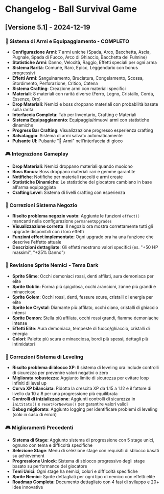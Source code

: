 # Changelog - Ball Survival Game

## [Versione 5.1] - 2024-12-19

### 🏹 Sistema di Armi e Equipaggiamento - COMPLETO
- **Configurazione Armi**: 7 armi uniche (Spada, Arco, Bacchetta, Ascia, Pugnale, Spada di Fuoco, Arco di Ghiaccio, Bacchetta del Fulmine)
- **Statistiche Armi**: Danno, Velocità, Raggio, Effetti speciali per ogni arma
- **Sistema Rarità**: Comune, Raro, Epico, Leggendario con bonus progressivi
- **Effetti Armi**: Sanguinamento, Bruciatura, Congelamento, Scossa, Stordimento, Perforazione, Critico, Catena
- **Sistema Crafting**: Creazione armi con materiali specifici
- **Materiali**: 8 materiali con rarità diverse (Ferro, Legno, Cristallo, Corda, Essenze, Oro)
- **Drop Materiali**: Nemici e boss droppano materiali con probabilità basate sulla rarità
- **Interfaccia Completa**: Tab per Inventario, Crafting e Materiali
- **Sistema Equipaggiamento**: Equipaggia/rimuovi armi con statistiche dinamiche
- **Progress Bar Crafting**: Visualizzazione progresso esperienza crafting
- **Salvataggio**: Sistema di armi salvato automaticamente
- **Pulsante UI**: Pulsante "🏹 Armi" nell'interfaccia di gioco

### 🎮 Integrazione Gameplay
- **Drop Materiali**: Nemici droppano materiali quando muoiono
- **Boss Bonus**: Boss droppano materiali rari e gemme garantite
- **Notifiche**: Notifiche per materiali raccolti e armi create
- **Statistiche Dinamiche**: Le statistiche del giocatore cambiano in base all'arma equipaggiata
- **Crafting Level**: Sistema di livelli crafting con esperienza

### 🔧 Correzioni Sistema Negozio
- **Risolto problema negozio vuoto**: Aggiunte le funzioni `effect()` mancanti nella configurazione `permanentUpgrades`
- **Visualizzazione corretta**: Il negozio ora mostra correttamente tutti gli upgrade disponibili con i loro effetti
- **Funzioni effect implementate**: Ogni upgrade ora ha una funzione che descrive l'effetto attuale
- **Descrizioni dettagliate**: Gli effetti mostrano valori specifici (es. "+50 HP massimi", "+25% Danno")

### 🎨 Revisione Sprite Nemici - Tema Dark
- **Sprite Slime**: Occhi demoniaci rossi, denti affilati, aura demoniaca per elite
- **Sprite Goblin**: Forma più spigolosa, occhi arancioni, zanne più grandi e minacciose
- **Sprite Golem**: Occhi rossi, denti, fessure scure, cristalli di energia per elite
- **Sprite Ice Crystal**: Diamante più affilato, occhi ciano, cristalli di ghiaccio intensi
- **Sprite Demon**: Stella più affilata, occhi rossi grandi, fiamme demoniache intense
- **Effetti Elite**: Aura demoniaca, tempeste di fuoco/ghiaccio, cristalli di energia
- **Colori**: Palette più scura e minacciosa, bordi più spessi, dettagli più intimidatori

### 🔧 Correzioni Sistema di Leveling
- **Risolto problema di blocco XP**: Il sistema di leveling ora include controlli di sicurezza per prevenire valori negativi o zero
- **Migliorata robustezza**: Aggiunto limite di sicurezza per evitare loop infiniti di level up
- **Curva XP bilanciata**: Ridotta la crescita XP da 1.15 a 1.12 e il fattore di livello da 10 a 8 per una progressione più equilibrata
- **Controlli di inizializzazione**: Aggiunti controlli di sicurezza in `initStats()` e `resetForNewRun()` per garantire valori validi
- **Debug migliorato**: Aggiunto logging per identificare problemi di leveling (solo in caso di errori)

### 🎮 Miglioramenti Precedenti
- **Sistema di Stage**: Aggiunto sistema di progressione con 5 stage unici, ognuno con tema e difficoltà specifiche
- **Selezione Stage**: Menu di selezione stage con requisiti di sblocco basati su achievement
- **Progressione Unlock**: Sistema di sblocco progressivo degli stage basato su performance del giocatore
- **Temi Unici**: Ogni stage ha nemici, colori e difficoltà specifiche
- **Sprite Nemici**: Sprite dettagliati per ogni tipo di nemico con effetti elite
- **Roadmap Completa**: Documento dettagliato con 4 fasi di sviluppo e 20+ idee innovative 